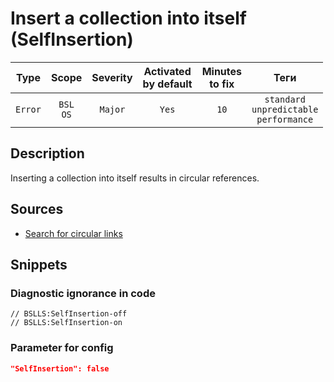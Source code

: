 # Insert a collection into itself (SelfInsertion)

|  Type   |        Scope        | Severity | Activated<br>by default | Minutes<br>to fix |                            Теги                            |
|:-------:|:-------------------:|:--------:|:-----------------------------:|:-----------------------:|:----------------------------------------------------------:|
| `Error` | `BSL`<br>`OS` | `Major`  |             `Yes`             |          `10`           | `standard`<br>`unpredictable`<br>`performance` |

<!-- Блоки выше заполняются автоматически, не трогать -->
## Description

Inserting a collection into itself results in circular references.

## Sources

* [Search for circular links](https://its.1c.ru/db/metod8dev#content:5859:hdoc)

## Snippets

<!-- Блоки ниже заполняются автоматически, не трогать -->
### Diagnostic ignorance in code

```bsl
// BSLLS:SelfInsertion-off
// BSLLS:SelfInsertion-on
```

### Parameter for config

```json
"SelfInsertion": false
```
